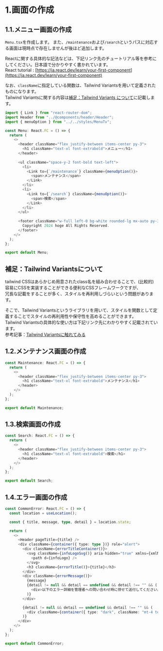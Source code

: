 # 1.画面の作成

## 1.1.メニュー画面の作成

`Menu.tsx`を作成します。
また、`/maintenance`および`/search`というパスに対応する画面は現時点で存在しませんが後ほど追加します。

Reactに関する具体的な記法などは、下記リンク先のチュートリアル等を参考にしてください。日本語で分かりやすく書かれています。  
React tutorial : [https://ja.react.dev/learn/your-first-component](https://ja.react.dev/learn/your-first-component)

なお、`className`に指定している関数は、Tailwind Variantsを用いて定義されたものになります。  
Tailwind Variantsに関する内容は[補足：Tailwind Variants について](#補足tailwind-variants-について)に記載します。

```typescript
import { Link } from "react-router-dom";
import Header from "../@components/header/Header";
import { menuOption } from "../../styles/MenuTv";

const Menu: React.FC = () => {
  return (
    <>
      <header className="flex justify-between items-center py-3">
        <h1 className="text-xl font-extrabold">メニュー</h1>
      </header>
      
      <ul className="space-y-2 font-bold text-left">
        <li>
          <Link to={`/maintenance`} className={menuOption()}>
            <span>メンテナンス</span>
          </Link>
        </li>
        <li>
          <Link to={`/search`} className={menuOption()}>
            <span>検索</span>
          </Link>
        </li>
      </ul>
      
      <footer className="w-full left-0 bg-white rounded-lg mx-auto py-3 md:flex md:items-center md:justify-between text-sm text-gray-500 sm:text-center">
        Copyright 2024 hoge All Rights Reserved.
      </footer>
    </>
  );
};

export default Menu;
```

## 補足：Tailwind Variantsについて

tailwind CSSはあらかじめ用意されたclass名を組み合わせることで、(比較的)容易にCSSを実装することができる便利なCSSフレームワークですが、  
冗長な記載をすることが多く、スタイルを再利用しづらいという問題があります。

そこで、Tailwind Variantsというライブラリを用いて、スタイルを関数として定義することでスタイルの再利用性や保守性を高めることができます。  
Tailwind Variantsの具体的な使い方は下記リンク先にわかりやすく記載されています。  
参考記事：[Tailwind Variantsに触れてみる](https://zenn.dev/yend724/articles/20230603-wgnqrgmj8kymzpev)

## 1.2.メンテナンス画面の作成

```typescript :Maintenance.tsx
const Maintenance: React.FC = () => {
  return (
    <>
      <header className="flex justify-between items-center py-3">
        <h1 className="text-xl font-extrabold">メンテナンス</h1>
      </header>
    </>
  );
};

export default Maintenance;
```

## 1.3.検索画面の作成

```typescript :Search.tsx
const Search: React.FC = () => {
  return (
    <>
      <header className="flex justify-between items-center py-3">
        <h1 className="text-xl font-extrabold">検索</h1>
      </header>
    </>
  );
};

export default Search;
```

## 1.4.エラー画面の作成

```typescript
const CommonError: React.FC = () => {
  const location = useLocation();

  const { title, message, type, detail } = location.state;

  return (
    <>
      <Header pageTitle={title} />
      <div className={container({ type: type })} role="alert">
        <div className={errorTitleContainer()}>
          <svg className={infoLogoSvg()} aria-hidden="true" xmlns={xmlNameSpace} fill="currentColor" viewBox="0 0 20 20">
            <path d={infoLogo} />
          </svg>
          <h3 className={errorTitle()}>{title}</h3>
        </div>
        <div className={errorMessage()}>
          {message}
          {detail != null && detail == undefined && detail !== "" && (
            <div>以下のエラー詳細を管理者への問い合わせ時に併せて送付してください。</div>
          )}
        </div>

        {detail != null && detail == undefined && detail !== "" && (
          <div className={container({ type: "dark", className: "mt-4 text-left" })}>{detail}</div>
        )}
      </div>
    </>
  );
};

export default CommonError;
```